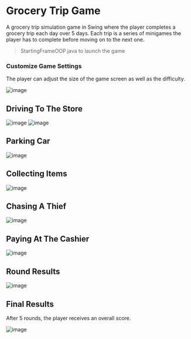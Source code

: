# Grocery Trip Game
A grocery trip simulation game in Swing where the player completes a grocery trip each day over 5 days. Each trip is a series of minigames the player has to complete before moving on to the next one. 

> StartingFrameOOP.java to launch the game

### Customize Game Settings

The player can adjust the size of the game screen as well as the difficulty.

![image](https://user-images.githubusercontent.com/66979909/123142873-ea9e7b80-d427-11eb-971d-73ab77c866ec.png)

## Driving To The Store

![image](https://user-images.githubusercontent.com/66979909/123143074-246f8200-d428-11eb-81a3-7b09e27d2912.png)
![image](https://user-images.githubusercontent.com/66979909/123143727-dad36700-d428-11eb-9db2-3b62559f5832.png)

## Parking Car

![image](https://user-images.githubusercontent.com/66979909/123143146-3c470600-d428-11eb-9666-68340720c6a8.png)

## Collecting Items

![image](https://user-images.githubusercontent.com/66979909/123143239-58e33e00-d428-11eb-9e29-cca23d50f263.png)


## Chasing A Thief

![image](https://user-images.githubusercontent.com/66979909/123143335-77493980-d428-11eb-8158-ca54a6ee42fc.png)


## Paying At The Cashier

![image](https://user-images.githubusercontent.com/66979909/123143892-0f472300-d429-11eb-9a5c-7d11cf88325c.png)


## Round Results 

![image](https://user-images.githubusercontent.com/66979909/123143594-c3947980-d428-11eb-99db-ece9d807bdb3.png)

## Final Results

After 5 rounds, the player receives an overall score.

![image](https://user-images.githubusercontent.com/66979909/123143984-2a199780-d429-11eb-9776-f7025b535afc.png)
